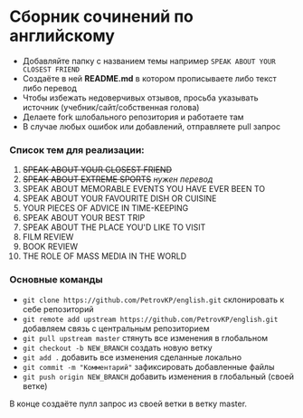 # Сборник сочинений по английскому

+ Добавляйте папку с названием  темы например `SPEAK ABOUT YOUR CLOSEST FRIEND`
+ Создаёте в ней **README.md** в котором прописываете либо текст либо перевод
+ Чтобы избежать недоверчивых отзывов, просьба указывать источник (учебник/сайт/собственная голова)
+ Делаете fork шлобального репозитория и работаете там
+ В случае любых ошибок или добавлений, отправляете pull запрос

### Список тем для реализации:

1. ~~SPEAK ABOUT YOUR CLOSEST FRIEND~~
2. ~~SPEAK ABOUT EXTREME SPORTS~~ *нужен перевод*
3. SPEAK ABOUT MEMORABLE EVENTS YOU HAVE EVER BEEN TO
4. SPEAK ABOUT YOUR FAVOURITE DISH OR CUISINE
5. YOUR PIECES OF ADVICE IN TIME-KEEPING
6. SPEAK ABOUT YOUR BEST TRIP
7. SPEAK ABOUT THE PLACE YOU'D LIKE TO VISIT
8. FILM REVIEW
9. BOOK REVIEW
10. THE ROLE OF MASS MEDIA IN THE WORLD

### Основные команды

+ `git clone https://github.com/PetrovKP/english.git` склонировать к себе репозиторий
+ `git remote add upstream https://github.com/PetrovKP/english.git` добавляем связь с центральным репозиторием
+ `git pull upstream master` стянуть все изменения в глобальном
+ `git checkout -b NEW_BRANCH` создать новую ветку
+ `git add .` добавить все изменения сделанные локально
+ `git commit -m "Комментарий"` зафиксировать добавленные файлы
+ `git push origin NEW_BRANCH` добавить изменения в глобальный (своей ветке)

В конце создаёте пулл запрос из своей ветки в ветку master.
